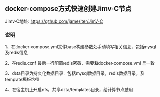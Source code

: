 ﻿## docker-compose方式快速创建Jimv-C节点
Jimv-C地址: https://github.com/jamesiter/JimV-C

### 说明
1、在docker-compose.yml文件base构建参数处手动填写相关信息，包括mysql及redis信息

2、在redis.conf 最后一行配置redis密码，需要和docker-compose.yml 里一致

3、data目录为持久化数据目录，包括mysql数据目录，redis数据目录，及template模板路径

4、在宿主机上开启nfs，共享data/templates目录，给计算节点使用